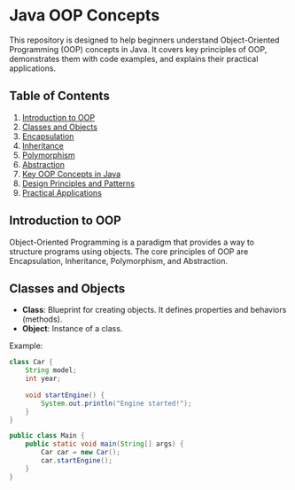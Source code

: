 # Java OOP Concepts

This repository is designed to help beginners understand Object-Oriented Programming (OOP) concepts in Java. It covers key principles of OOP, demonstrates them with code examples, and explains their practical applications.

## Table of Contents

1. [Introduction to OOP](#introduction-to-oop)
2. [Classes and Objects](#classes-and-objects)
3. [Encapsulation](#encapsulation)
4. [Inheritance](#inheritance)
5. [Polymorphism](#polymorphism)
6. [Abstraction](#abstraction)
7. [Key OOP Concepts in Java](#key-oop-concepts-in-java)
8. [Design Principles and Patterns](#design-principles-and-patterns)
9. [Practical Applications](#practical-applications)

## Introduction to OOP

Object-Oriented Programming is a paradigm that provides a way to structure programs using objects. The core principles of OOP are Encapsulation, Inheritance, Polymorphism, and Abstraction.

## Classes and Objects

- **Class**: Blueprint for creating objects. It defines properties and behaviors (methods).
- **Object**: Instance of a class.

Example:

```java
class Car {
    String model;
    int year;
    
    void startEngine() {
        System.out.println("Engine started!");
    }
}

public class Main {
    public static void main(String[] args) {
        Car car = new Car();
        car.startEngine();
    }
}
